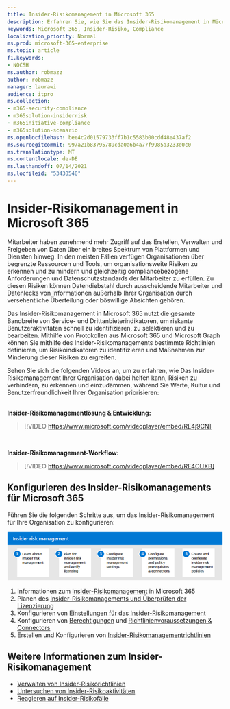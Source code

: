 ```yaml
---
title: Insider-Risikomanagement in Microsoft 365
description: Erfahren Sie, wie Sie das Insider-Risikomanagement in Microsoft 365 konfigurieren.
keywords: Microsoft 365, Insider-Risiko, Compliance
localization_priority: Normal
ms.prod: microsoft-365-enterprise
ms.topic: article
f1.keywords:
- NOCSH
ms.author: robmazz
author: robmazz
manager: laurawi
audience: itpro
ms.collection:
- m365-security-compliance
- m365solution-insiderrisk
- m365initiative-compliance
- m365solution-scenario
ms.openlocfilehash: bee4c2d01579733ff7b1c5583b00cdd48e437af2
ms.sourcegitcommit: 997a21b83795789cda0a6b4a77f9985a3233d0c0
ms.translationtype: MT
ms.contentlocale: de-DE
ms.lasthandoff: 07/14/2021
ms.locfileid: "53430540"
---
```

# <a name="insider-risk-management-in-microsoft-365"></a>Insider-Risikomanagement in Microsoft 365

Mitarbeiter haben zunehmend mehr Zugriff auf das Erstellen, Verwalten und Freigeben von Daten über ein breites Spektrum von Plattformen und Diensten hinweg. In den meisten Fällen verfügen Organisationen über begrenzte Ressourcen und Tools, um organisationsweite Risiken zu erkennen und zu mindern und gleichzeitig compliancebezogene Anforderungen und Datenschutzstandards der Mitarbeiter zu erfüllen. Zu diesen Risiken können Datendiebstahl durch ausscheidende Mitarbeiter und Datenlecks von Informationen außerhalb Ihrer Organisation durch versehentliche Überteilung oder böswillige Absichten gehören.

Das Insider-Risikomanagement in Microsoft 365 nutzt die gesamte Bandbreite von Service- und Drittanbieterindikatoren, um riskante Benutzeraktivitäten schnell zu identifizieren, zu selektieren und zu bearbeiten. Mithilfe von Protokollen aus Microsoft 365 und Microsoft Graph können Sie mithilfe des Insider-Risikomanagements bestimmte Richtlinien definieren, um Risikoindikatoren zu identifizieren und Maßnahmen zur Minderung dieser Risiken zu ergreifen.

Sehen Sie sich die folgenden Videos an, um zu erfahren, wie Das Insider-Risikomanagement Ihrer Organisation dabei helfen kann, Risiken zu verhindern, zu erkennen und einzudämmen, während Sie Werte, Kultur und Benutzerfreundlichkeit Ihrer Organisation priorisieren:
<br>
<br>

**Insider-Risikomanagementlösung & Entwicklung:**
>[!VIDEO https://www.microsoft.com/videoplayer/embed/RE4j9CN]
<br>

**Insider-Risikomanagement-Workflow:**
>[!VIDEO https://www.microsoft.com/videoplayer/embed/RE4OUXB]

## <a name="configure-insider-risk-management-for-microsoft-365"></a>Konfigurieren des Insider-Risikomanagements für Microsoft 365

Führen Sie die folgenden Schritte aus, um das Insider-Risikomanagement für Ihre Organisation zu konfigurieren:

![Insider-Risikomanagement-Schritte für Insider-Risikolösungen](../media/ir-solution-ir-steps.png)

1. Informationen zum [Insider-Risikomanagement](insider-risk-management.md) in Microsoft 365
2. Planen des [Insider-Risikomanagements und Überprüfen der Lizenzierung](insider-risk-management-plan.md)
3. Konfigurieren von [Einstellungen für das Insider-Risikomanagement](insider-risk-management-settings.md)
4. Konfigurieren von [Berechtigungen](insider-risk-management-configure.md#step-1-enable-permissions-for-insider-risk-management) und [Richtlinienvoraussetzungen & Connectors](insider-risk-management-configure.md#step-4-configure-prerequisites-for-policies)
5. Erstellen und Konfigurieren von [Insider-Risikomanagementrichtlinien](insider-risk-management-configure.md#step-6-create-an-insider-risk-management-policy)

## <a name="more-information-about-insider-risk-management"></a>Weitere Informationen zum Insider-Risikomanagement

- [Verwalten von Insider-Risikorichtlinien](insider-risk-management-policies.md)
- [Untersuchen von Insider-Risikoaktivitäten](insider-risk-management-activities.md)
- [Reagieren auf Insider-Risikofälle](insider-risk-management-cases.md)